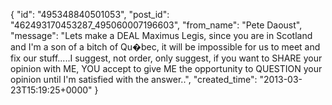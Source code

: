  {
   "id": "495348840501053",
   "post_id": "462493170453287_495060007196603",
   "from_name": "Pete Daoust",
   "message": "Lets make a DEAL Maximus Legis, since you are in Scotland and I'm a son of a bitch of Qu�bec, it will be impossible for us to meet and fix our stuff.....I suggest, not order, only suggest, if you want to SHARE your opinion with ME, YOU accept to give ME the opportunity to QUESTION your opinion until I'm satisfied with the answer..",
   "created_time": "2013-03-23T15:19:25+0000"
 }
